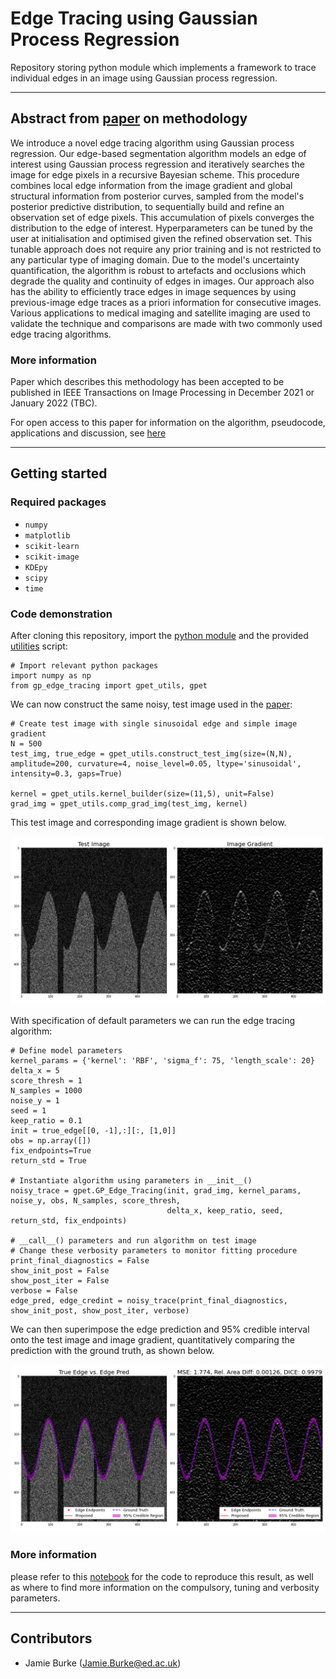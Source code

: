 # Edge Tracing using Gaussian Process Regression

Repository storing python module which implements a framework to trace individual edges in an image using Gaussian process regression.


---

## Abstract from [paper](https://arxiv.org/abs/2111.03605) on methodology

We introduce a novel edge tracing algorithm using Gaussian process regression. Our edge-based segmentation algorithm models an edge of interest using Gaussian process regression and iteratively searches the image for edge pixels in a recursive Bayesian scheme. This procedure combines local edge information from the image gradient and global structural information from posterior curves, sampled from the model's posterior predictive distribution, to sequentially build and refine an observation set of edge pixels. This accumulation of pixels converges the distribution to the edge of interest. Hyperparameters can be tuned by the user at initialisation and optimised given the refined observation set. This tunable approach does not require any prior training and is not restricted to any particular type of imaging domain. Due to the model's uncertainty quantification, the algorithm is robust to artefacts and occlusions which degrade the quality and continuity of edges in images. Our approach also has the ability to efficiently trace edges in image sequences by using previous-image edge traces as a priori information for consecutive images. Various applications to medical imaging and satellite imaging are used to validate the technique and comparisons are made with two commonly used edge tracing algorithms.

### More information

Paper which describes this methodology has been accepted to be published in IEEE Transactions on Image Processing in December 2021 or January 2022 (TBC).

For open access to this paper for information on the algorithm, pseudocode, applications and discussion, see [here](https://arxiv.org/abs/2111.03605)


---

## Getting started

### Required packages

* `numpy`
* `matplotlib`
* `scikit-learn`
* `scikit-image`
* `KDEpy`
* `scipy`
* `time`

### Code demonstration

After cloning this repository, import the [python module](gp_edge_tracing/) and the provided [utilities](gp_edge_tracing/gpet_utils.py) script:

```
# Import relevant python packages
import numpy as np
from gp_edge_tracing import gpet_utils, gpet
```

We can now construct the same noisy, test image used in the [paper](https://arxiv.org/abs/2111.03605):

```
# Create test image with single sinusoidal edge and simple image gradient
N = 500
test_img, true_edge = gpet_utils.construct_test_img(size=(N,N), amplitude=200, curvature=4, noise_level=0.05, ltype='sinusoidal', intensity=0.3, gaps=True)

kernel = gpet_utils.kernel_builder(size=(11,5), unit=False)
grad_img = gpet_utils.comp_grad_img(test_img, kernel)
```

This test image and corresponding image gradient is shown below.

![testimg_imggrad](Figures/test_img_grad.png)

With specification of default parameters we can run the edge tracing algorithm:

```
# Define model parameters
kernel_params = {'kernel': 'RBF', 'sigma_f': 75, 'length_scale': 20}
delta_x = 5
score_thresh = 1
N_samples = 1000
noise_y = 1
seed = 1
keep_ratio = 0.1
init = true_edge[[0, -1],:][:, [1,0]]
obs = np.array([])
fix_endpoints=True
return_std = True

# Instantiate algorithm using parameters in __init__()
noisy_trace = gpet.GP_Edge_Tracing(init, grad_img, kernel_params, noise_y, obs, N_samples, score_thresh,
                                   delta_x, keep_ratio, seed, return_std, fix_endpoints)

# __call__() parameters and run algorithm on test image
# Change these verbosity parameters to monitor fitting procedure
print_final_diagnostics = False
show_init_post = False
show_post_iter = False
verbose = False
edge_pred, edge_credint = noisy_trace(print_final_diagnostics, show_init_post, show_post_iter, verbose)
```

We can then superimpose the edge prediction and 95% credible interval onto the test image and image gradient, quantitatively comparing the prediction with the ground truth, as shown below.

![testimg_result](Figures/noisy_trace_results.png)

### More information 

please refer to this [notebook](gpet_demo.ipynb) for the code to reproduce this result, as well as where to find more information on the compulsory, tuning and verbosity parameters.

---
## Contributors

* Jamie Burke (Jamie.Burke@ed.ac.uk)

